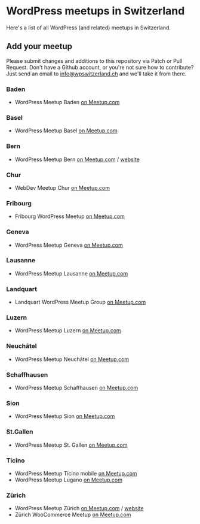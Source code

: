 # WordPress meetups in Switzerland
Here's a list of all WordPress (and related) meetups in Switzerland.

## Add your meetup
Please submit changes and additions to this repository via Patch or Pull Request. Don't have a Github account, or you're not sure how to contribute? Just send an email to info@wpswitzerland.ch and we'll take it from there.

### Baden

- WordPress Meetup Baden [on Meetup.com](https://www.meetup.com/WordPress-Baden/)

### Basel
- WordPress Meetup Basel [on Meetup.com](https://www.meetup.com/basel-wordpress-meetup-group/)
  
### Bern

- WordPress Meetup Bern [on Meetup.com](https://www.meetup.com/de-DE/WordPress-Bern/) / [website](https://wpbern.ch/)

### Chur

- WebDev Meetup Chur [on Meetup.com](https://www.meetup.com/WebDev-Chur/)

### Fribourg

- Fribourg WordPress Meetup [on Meetup.com](https://www.meetup.com/Fribourg-WordPress-Meetup/)

### Geneva

- WordPress Meetup Geneva [on Meetup.com](https://www.meetup.com/geneva-wordpress/)

### Lausanne

- WordPress Meetup Lausanne [on Meetup.com](https://www.meetup.com/Lausanne-WordPress-Meetup/)

### Landquart

- Landquart WordPress Meetup Group [on Meetup.com](https://www.meetup.com/landquart-wordpress-meetup-group/)

### Luzern

- WordPress Meetup Luzern [on Meetup.com](https://www.meetup.com/WordPress-Meetup-Luzern-by-webkinder-ch/)

### Neuchâtel

- WordPress Meetup Neuchâtel [on Meetup.com](https://www.meetup.com/WordPress-Neuchatel/)

### Schaffhausen

- WordPress Meetup Schaffhausen [on Meetup.com](https://www.meetup.com/WordPress-Schaffhausen/)

### Sion

- WordPress Meetup Sion [on Meetup.com](https://www.meetup.com/Sion-WordPress-Meetup/)

### St.Gallen

- WordPress Meetup St. Gallen [on Meetup.com](https://www.meetup.com/wordpress-st-gallen/)

### Ticino

- WordPress Meetup Ticino mobile [on Meetup.com](https://www.meetup.com/wp-meetup-ticino-mobile/)
- WordPress Meetup Lugano [on Meetup.com](https://www.meetup.com/Lugano-WordPress-Meetup/)

### Zürich

- WordPress Meetup Zürich [on Meetup.com](https://www.meetup.com/WordPress-Zurich/) / [website](https://wpzurich.ch/)
- Zürich WooCommerce Meetup [on Meetup.com](https://www.meetup.com/Zurich-WooCommerce-Meetup/)
